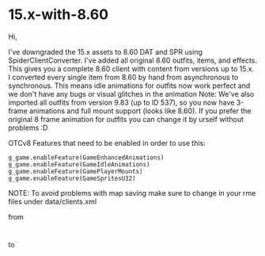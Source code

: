 # 15.x-with-8.60

Hi,

I've downgraded the 15.x assets to 8.60 DAT and SPR using SpiderClientConverter. I've added all original 8.60 outfits, items, and effects.
This gives you a complete 8.60 client with content from versions up to 15.x.
I converted every single item from 8.60 by hand from asynchronous to synchronous. This means idle animations for outfits now work perfect and we don't have any bugs or visual glitches in the animation
Note: We've also imported all outfits from version 9.83 (up to ID 537), so you now have 3-frame animations and full mount support (looks like 8.60). If you prefer the original 8 frame animation for outfits you can change it by urself without problems :D

OTCv8 Features that need to be enabled in order to use this:
    
    g_game.enableFeature(GameEnhancedAnimations)
    g_game.enableFeature(GameIdleAnimations)
    g_game.enableFeature(GamePlayerMounts)
    g_game.enableFeature(GameSpritesU32)

NOTE: To avoid problems with map saving make sure to change in your rme files under data/clients.xml

from
# <otb client="8.60" version="3" id="20"/>
to
# <otb client="8.60" version="3" id="64"/>